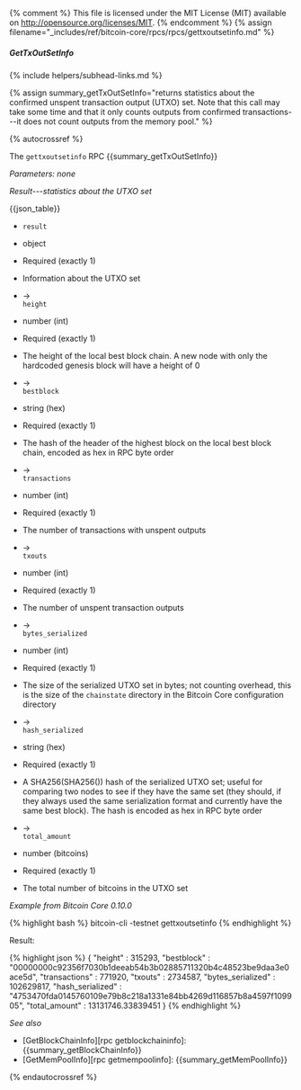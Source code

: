 {% comment %}
This file is licensed under the MIT License (MIT) available on
http://opensource.org/licenses/MIT.
{% endcomment %}
{% assign filename="_includes/ref/bitcoin-core/rpcs/rpcs/gettxoutsetinfo.md" %}

##### GetTxOutSetInfo
{% include helpers/subhead-links.md %}

{% assign summary_getTxOutSetInfo="returns statistics about the confirmed unspent transaction output (UTXO) set. Note that this call may take some time and that it only counts outputs from confirmed transactions---it does not count outputs from the memory pool." %}

{% autocrossref %}

The `gettxoutsetinfo` RPC {{summary_getTxOutSetInfo}}

*Parameters: none*

*Result---statistics about the UTXO set*

{{json_table}}

* `result`
* object
* Required (exactly 1)
* Information about the UTXO set

* →<br>`height`
* number (int)
* Required (exactly 1)
* The height of the local best block chain.  A new node with only the hardcoded genesis block will have a height of 0

* →<br>`bestblock`
* string (hex)
* Required (exactly 1)
* The hash of the header of the highest block on the local best block chain, encoded as hex in RPC byte order

* →<br>`transactions`
* number (int)
* Required (exactly 1)
* The number of transactions with unspent outputs

* →<br>`txouts`
* number (int)
* Required (exactly 1)
* The number of unspent transaction outputs

* →<br>`bytes_serialized`
* number (int)
* Required (exactly 1)
* The size of the serialized UTXO set in bytes; not counting overhead, this is the size of the `chainstate` directory in the Bitcoin Core configuration directory

* →<br>`hash_serialized`
* string (hex)
* Required (exactly 1)
* A SHA256(SHA256()) hash of the serialized UTXO set; useful for comparing two nodes to see if they have the same set (they should, if they always used the same serialization format and currently have the same best block).  The hash is encoded as hex in RPC byte order

* →<br>`total_amount`
* number (bitcoins)
* Required (exactly 1)
* The total number of bitcoins in the UTXO set

*Example from Bitcoin Core 0.10.0*

{% highlight bash %}
bitcoin-cli -testnet gettxoutsetinfo
{% endhighlight %}

Result:

{% highlight json %}
{
    "height" : 315293,
    "bestblock" : "00000000c92356f7030b1deeab54b3b02885711320b4c48523be9daa3e0ace5d",
    "transactions" : 771920,
    "txouts" : 2734587,
    "bytes_serialized" : 102629817,
    "hash_serialized" : "4753470fda0145760109e79b8c218a1331e84bb4269d116857b8a4597f109905",
    "total_amount" : 13131746.33839451
}
{% endhighlight %}

*See also*

* [GetBlockChainInfo][rpc getblockchaininfo]: {{summary_getBlockChainInfo}}
* [GetMemPoolInfo][rpc getmempoolinfo]: {{summary_getMemPoolInfo}}

{% endautocrossref %}
